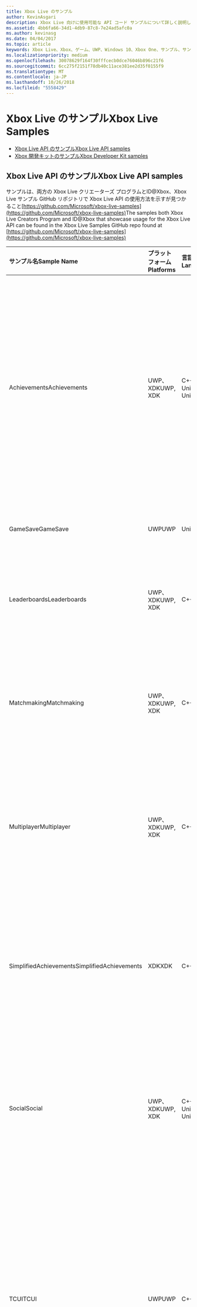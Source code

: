 ```yaml
---
title: Xbox Live のサンプル
author: KevinAsgari
description: Xbox Live 向けに使用可能な API コード サンプルについて詳しく説明します。
ms.assetid: 4bb6fa66-34d1-4db9-87c8-7e24ad5afc0a
ms.author: kevinasg
ms.date: 04/04/2017
ms.topic: article
keywords: Xbox Live、Xbox、ゲーム、UWP、Windows 10、Xbox One、サンプル、サンプル
ms.localizationpriority: medium
ms.openlocfilehash: 30078629f164f30fffcecb0dce76046b896c21f6
ms.sourcegitcommit: 6cc275f2151f78db40c11ace381ee2d35f0155f9
ms.translationtype: MT
ms.contentlocale: ja-JP
ms.lasthandoff: 10/26/2018
ms.locfileid: "5558429"
---
```

# <a name="xbox-live-samples"></a><span data-ttu-id="c90f2-104">Xbox Live のサンプル</span><span class="sxs-lookup"><span data-stu-id="c90f2-104">Xbox Live Samples</span></span>

* [<span data-ttu-id="c90f2-105">Xbox Live API のサンプル</span><span class="sxs-lookup"><span data-stu-id="c90f2-105">Xbox Live API samples</span></span>](#xbox-live-api-samples)
* [<span data-ttu-id="c90f2-106">Xbox 開発キットのサンプル</span><span class="sxs-lookup"><span data-stu-id="c90f2-106">Xbox Developer Kit samples</span></span>](#xdk-samples)

## <a name="xbox-live-api-samples"></a><span data-ttu-id="c90f2-107">Xbox Live API のサンプル</span><span class="sxs-lookup"><span data-stu-id="c90f2-107">Xbox Live API samples</span></span>
<span data-ttu-id="c90f2-108">サンプルは、両方の Xbox Live クリエーターズ プログラムとID@Xbox、Xbox Live サンプル GitHub リポジトリで Xbox Live API の使用方法を示すが見つかること[https://github.com/Microsoft/xbox-live-samples](https://github.com/Microsoft/xbox-live-samples)</span><span class="sxs-lookup"><span data-stu-id="c90f2-108">The samples both Xbox Live Creators Program and ID@Xbox that showcase usage for the Xbox Live API can be found in the Xbox Live Samples GitHub repo found at [https://github.com/Microsoft/xbox-live-samples](https://github.com/Microsoft/xbox-live-samples)</span></span>

| <span data-ttu-id="c90f2-109">サンプル名</span><span class="sxs-lookup"><span data-stu-id="c90f2-109">Sample Name</span></span>             | <span data-ttu-id="c90f2-110">プラットフォーム</span><span class="sxs-lookup"><span data-stu-id="c90f2-110">Platforms</span></span> | <span data-ttu-id="c90f2-111">言語</span><span class="sxs-lookup"><span data-stu-id="c90f2-111">Languages</span></span>                     | <span data-ttu-id="c90f2-112">説明</span><span class="sxs-lookup"><span data-stu-id="c90f2-112">Description</span></span>                                                                                                                                                                                                           |
|:------------------------|:----------|:------------------------------|:----------------------------------------------------------------------------------------------------------------------------------------------------------------------------------------------------------------------|
| <span data-ttu-id="c90f2-113">Achievements</span><span class="sxs-lookup"><span data-stu-id="c90f2-113">Achievements</span></span>            | <span data-ttu-id="c90f2-114">UWP、XDK</span><span class="sxs-lookup"><span data-stu-id="c90f2-114">UWP, XDK</span></span> | <span data-ttu-id="c90f2-115">C++11、Unity</span><span class="sxs-lookup"><span data-stu-id="c90f2-115">C++11, Unity</span></span>                   | <span data-ttu-id="c90f2-116">サインインしている Xbox LIVE ユーザーの実績情報を取得し、ユーザーの統計情報を変更するイベントを送信して実績を獲得する方法を示します。</span><span class="sxs-lookup"><span data-stu-id="c90f2-116">Shows you how to get achievement information for a signed-in Xbox LIVE user and send an event that changes the user’s statistics which can lead to earning an achievement.</span></span> |
| <span data-ttu-id="c90f2-117">GameSave</span><span class="sxs-lookup"><span data-stu-id="c90f2-117">GameSave</span></span>                | <span data-ttu-id="c90f2-118">UWP</span><span class="sxs-lookup"><span data-stu-id="c90f2-118">UWP</span></span>      | <span data-ttu-id="c90f2-119">Unity</span><span class="sxs-lookup"><span data-stu-id="c90f2-119">Unity</span></span>                          | <span data-ttu-id="c90f2-120">接続ストレージの使用方法を示します。</span><span class="sxs-lookup"><span data-stu-id="c90f2-120">Shows you how use Connected Storage</span></span> |
| <span data-ttu-id="c90f2-121">Leaderboards</span><span class="sxs-lookup"><span data-stu-id="c90f2-121">Leaderboards</span></span>            | <span data-ttu-id="c90f2-122">UWP、XDK</span><span class="sxs-lookup"><span data-stu-id="c90f2-122">UWP, XDK</span></span> | <span data-ttu-id="c90f2-123">C++11</span><span class="sxs-lookup"><span data-stu-id="c90f2-123">C++11</span></span>                          | <span data-ttu-id="c90f2-124">ランキング情報を取得および変更する方法を示します。</span><span class="sxs-lookup"><span data-stu-id="c90f2-124">Shows you how to get and change leaderboard information</span></span> |
| <span data-ttu-id="c90f2-125">Matchmaking</span><span class="sxs-lookup"><span data-stu-id="c90f2-125">Matchmaking</span></span>             | <span data-ttu-id="c90f2-126">UWP、XDK</span><span class="sxs-lookup"><span data-stu-id="c90f2-126">UWP, XDK</span></span> | <span data-ttu-id="c90f2-127">C++11</span><span class="sxs-lookup"><span data-stu-id="c90f2-127">C++11</span></span>                          | <span data-ttu-id="c90f2-128">一般的なマッチメイキング シナリオを管理するための API のセットを使用する方法を示します。</span><span class="sxs-lookup"><span data-stu-id="c90f2-128">Shows you how to use a set of APIs for managing common matchmaking scenarios.</span></span> |
| <span data-ttu-id="c90f2-129">Multiplayer</span><span class="sxs-lookup"><span data-stu-id="c90f2-129">Multiplayer</span></span>             | <span data-ttu-id="c90f2-130">UWP、XDK</span><span class="sxs-lookup"><span data-stu-id="c90f2-130">UWP, XDK</span></span> | <span data-ttu-id="c90f2-131">C++11</span><span class="sxs-lookup"><span data-stu-id="c90f2-131">C++11</span></span>                          | <span data-ttu-id="c90f2-132">一般的なマルチプレイヤー シナリオを管理するための API のセットを使用する方法を示します。</span><span class="sxs-lookup"><span data-stu-id="c90f2-132">Shows you how to use a set of APIs for managing common multiplayer scenarios.</span></span> |
| <span data-ttu-id="c90f2-133">SimplifiedAchievements</span><span class="sxs-lookup"><span data-stu-id="c90f2-133">SimplifiedAchievements</span></span>  | <span data-ttu-id="c90f2-134">XDK</span><span class="sxs-lookup"><span data-stu-id="c90f2-134">XDK</span></span>      | <span data-ttu-id="c90f2-135">C++11</span><span class="sxs-lookup"><span data-stu-id="c90f2-135">C++11</span></span>                          | <span data-ttu-id="c90f2-136">サインインしている Xbox LIVE ユーザーの実績情報を取得し、実績を獲得する API を呼び出す方法を示します。</span><span class="sxs-lookup"><span data-stu-id="c90f2-136">Shows you how to get achievement information for a signed-in Xbox LIVE user and call an API to earn an achievement.</span></span> |
| <span data-ttu-id="c90f2-137">Social</span><span class="sxs-lookup"><span data-stu-id="c90f2-137">Social</span></span>                  | <span data-ttu-id="c90f2-138">UWP、XDK</span><span class="sxs-lookup"><span data-stu-id="c90f2-138">UWP, XDK</span></span> | <span data-ttu-id="c90f2-139">C++11、Unity</span><span class="sxs-lookup"><span data-stu-id="c90f2-139">C++11, Unity</span></span>                   | <span data-ttu-id="c90f2-140">Xbox LIVE Social API を使用して Xbox LIVE ユーザーのソーシャル関係を取得する方法を示します。</span><span class="sxs-lookup"><span data-stu-id="c90f2-140">Shows you how to get an Xbox LIVE user’s social relationships using the Xbox LIVE Social API.</span></span> |
| <span data-ttu-id="c90f2-141">TCUI</span><span class="sxs-lookup"><span data-stu-id="c90f2-141">TCUI</span></span>                    | <span data-ttu-id="c90f2-142">UWP</span><span class="sxs-lookup"><span data-stu-id="c90f2-142">UWP</span></span>      | <span data-ttu-id="c90f2-143">C++11</span><span class="sxs-lookup"><span data-stu-id="c90f2-143">C++11</span></span>                          | <span data-ttu-id="c90f2-144">ストック UI である、タイトルが呼び出せる UI を使用する方法を示します。これらの UI を使用して、フレンドの招待やユーザー選択ウィンドウの表示など、一般的なシナリオを実行できます。</span><span class="sxs-lookup"><span data-stu-id="c90f2-144">Shows you how to use the title callable UI which is stock UI that you can use to do common scenarios such as inviting a friend, showing a people picker, etc.</span></span> |
| <span data-ttu-id="c90f2-145">TitleStorage</span><span class="sxs-lookup"><span data-stu-id="c90f2-145">TitleStorage</span></span>            | <span data-ttu-id="c90f2-146">UWP、XDK</span><span class="sxs-lookup"><span data-stu-id="c90f2-146">UWP, XDK</span></span> | <span data-ttu-id="c90f2-147">C++11</span><span class="sxs-lookup"><span data-stu-id="c90f2-147">C++11</span></span>                          | <span data-ttu-id="c90f2-148">タイトル ストレージ サービスでクォータ情報とディレクトリのリストをクエリする方法や、ファイルをダウンロード、アップロード、および削除する方法を示します。</span><span class="sxs-lookup"><span data-stu-id="c90f2-148">Shows you how to query the Title Storage service for quota information and directory listings, as well as download, upload and delete files.</span></span> |

## <a name="xdk-samples"></a><span data-ttu-id="c90f2-149">XDK のサンプル</span><span class="sxs-lookup"><span data-stu-id="c90f2-149">XDK samples</span></span>
<span data-ttu-id="c90f2-150">一部の Xbox Live サンプルを含む XDK サンプルは、GDN でホストされています。</span><span class="sxs-lookup"><span data-stu-id="c90f2-150">The XDK samples including some Xbox Live samples are hosted on GDNP.</span></span> <span data-ttu-id="c90f2-151">アクセスするには、担当のデベロッパー アカウント マネージャーにお問い合わせください。</span><span class="sxs-lookup"><span data-stu-id="c90f2-151">Contact your developer account manager for access.</span></span>

